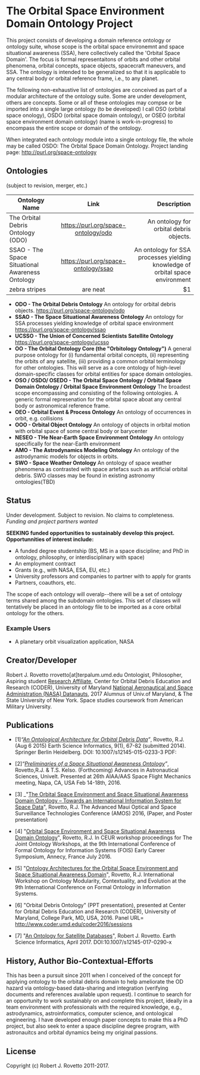 # The Orbital Space Environment Domain Ontology Project
This project consists of developing a domain reference ontology or ontology suite, whose scope is the orbital space environemnt and space situational awareness (SSA), here collectively called the 'Orbital Space Domain'. The focus is formal representaitons of orbits and other orbital phenomena, orbital concepts, space objects, spacecraft maneuvers, and SSA. The ontology is intended to be generalized so that it is applicable to any central body or orbital reference frame, i.e., to any planet. 

The following non-exhaustive list of ontologies are conceived as part of a modular architecture of the ontology suite. Some are under development, others are concepts. Some or all of these ontologies  may compse or be imported into a single large ontology (to be developed) I call OSO (orbital space onology), OSDO (orbital space domain ontology), or OSEO (orbital space environment domain ontology) (name is work-in-progress) to encompass the entire scope or domain of the ontology.

When integrated each ontology module into a single ontology file, the whole may be called OSDO: The Orbital Space Domain Ontology. Project landing page: http://purl.org/space-ontology

## Ontologies
(subject to revision, merger, etc.)

| Ontology Name        | Link           | Description  |
| ------------- |:-------------:| -----:|
| The Orbital Debris Ontology (ODO)     | https://purl.org/space-ontology/odo | An ontology for orbital debris objects. |
| SSAO - The Space Situational Awareness Ontology   | https://purl.org/space-ontology/ssao      |   An ontology for SSA processes yielding knowledge of orbital space environment |
| zebra stripes | are neat      |    $1 |





* **ODO - The Orbital Debris Ontology**
  An ontology for orbital debris objects.
  https://purl.org/space-ontology/odo
* **SSAO - The Space Situational Awareness Ontology**
  An ontology for SSA processes yielding knowledge of orbital space environment 
  https://purl.org/space-ontology/ssao
* **UCSSO - The Union of Concerned Scientists Satellite Ontology**
  https://purl.org/space-ontology/ucsso
* **OO - The Orbital Ontology Core (the "Orbitology Ontology")**
  A general purpose ontology for (i) fundamental orbital concepts, (ii) representing the orbits of any satellite, (iii) providing a common orbital terminology for other ontologies. This will serve as a core ontology of high-level domain-specific classes for orbital entities for space domain ontologies. 
* **OSO / OSDO/ OSEDO - The Orbital Space Ontology / Orbital Space Domain Ontology / Orbital Space Environment Ontology**
  The broadest scope encompassing and consisting of the following ontologies. A generic formal represenation for the orbital space aboat any central body or astronomical reference frame.  
* **OEO - Orbital Event & Process Ontology**
  An ontology of occurrences in orbit, e.g. collisions
* **OOO - Orbital Object Ontology**
  An ontology of objects in orbital motion with orbital space of some central body or barycenter
* **NESEO - THe Near-Earth Space Environment Ontology**
  An ontology specifically for the near-Earth environment
* **AMO - The Astrodynamics Modeling Ontology**
  An ontology of the astrodynamic models for objects in orbits. 
* **SWO - Space Weather Ontology**
  An ontology of space weather phenomena as contrasted with space artefacs such as artificial orbital debris. 
  SWO classes may be found in existing astronomy ontologies(TBD) 

## Status
Under development. Subject to revision. No claims to completeness. _Funding and project partners wanted_

**SEEKING funded opportunities to sustainably develop this project. Opportunnities of interest include:**
* A funded degree studentship (BS, MS in a space discipline; and PhD in ontology, philosophy, or interdisciplinary with space) 
* An employment contract 
* Grants (e.g., with NASA, ESA, EU, etc.)
* University professors and companies to partner with to apply for grants 
* Partners, coauthors, etc.

The scope of each ontology will overalp--there will be a set of ontology terms shared among the subdomain ontologies. This set of classes will tentatively be placed in an ontology file to be imported as a core orbital ontology for the others.

### Example Users
* A planetary orbit visualization application, NASA

## Creator/Developer
Robert J. Rovetto
rrovetto[at]terpalum.umd.edu
Ontologist, Philosopher, Aspiring student
[Research Affiliate](http://www.coder.umd.edu/node/287), Center for Orbital Debris Education and Research (CODER), University of Maryland
[National Aeronautical and Space Administration (NASA) Datanauts](https://open.nasa.gov/explore/datanauts/2017/spring/), 2017
Alumnus of Univ.of Maryland, & The State University of New York. 
Space studies coursework from American Military University.

## Publications
* [1]_“[An Ontological Architecture for Orbital Debris Data](http://link.springer.com/article/10.1007/s12145-015-0233-3)”_, Rovetto, R.J. (Aug 6 2015) Earth Science Informatics, 9(1), 67-82 (submitted 2014). Springer Berlin Heidelberg. DOI: 10.1007/s12145-015-0233-3
PDF: 

* [2]_“[Preliminaries of a Space Situational Awareness Ontology](https://arxiv.org/ftp/arxiv/papers/1606/1606.01924.pdf)”_, Rovetto,R.J. & T.S. Kelso. (Forthcoming) Advances in Astronautical Sciences, Univelt. Presented at 26th AIAA/AAS Space Flight Mechanics meeting, Napa, CA, USA Feb 14-18th, 2016.

* [3] _"[The Orbital Space Environment and Space Situational Awareness Domain Ontology – Towards an International Information System for Space Data](http://www.amostech.com/TechnicalPapers/2016/Poster/Rovetto.pdf)", Rovetto, R.J. The Advanced Maui Optical and Space Surveillance Technologies Conference (AMOS) 2016, (Paper, and Poster presentation)

* [4] "[Orbital Space Environment and Space Situational Awareness Domain Ontology](http://ceur-ws.org/Vol-1660/ecs-paper1.pdf)", Rovetto, R.J. In CEUR workshop proceedings for The Joint Ontology Workshops, at the 9th International Conference of Formal Ontology for Information Systems (FOIS) Early Career Symposium, Annecy, France July 2016.

* [5] "[Ontology Architectures for the Orbital Space Environment and Space Situational Awareness Domain](http://ceur-ws.org/Vol-1660/womocoe-paper3.pdf)", Rovetto, R.J. International Workshop on Ontology Modularity, Contextuality, and Evolution at the 9th International Conference on Formal Ontology in Information Systems.

* [6] "Orbital Debris Ontology" (PPT presentation), presented at Center for Orbital Debris Education and Research (CODER), University of Maryland, College Park, MD, USA, 2016. Panel URL= http://www.coder.umd.edu/coder2016/sessions

* [7] "[An Ontology for Satellite Databases](https://link.springer.com/article/10.1007/s12145-017-0290-x)", Robert J. Rovetto. Earth Science Informatics, April 2017. DOI:10.1007/s12145-017-0290-x

## History, Author Bio-Contextual-Efforts
This has been a pursuit since 2011 when I conceived of the concept for applying ontology to the orbital debris domain to help ameliorate the OD hazard via ontology-based data-sharing and integration (verifying documents and references available upon request). I continue to search for an opportunity to work sustainably on and complete this project, ideally in a team environment with professionals with the required knowledge, e.g., astrodynamics, astroinformatics, computer science, and ontological engineering. I have developed enough paper concepts to make this a PhD project, but also seek to enter a space discipline degree program, with astronauitcs and orbital dynamics being my original passions. 

## License
Copyright (c) Robert J. Rovetto 2011-2017.
